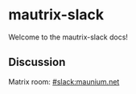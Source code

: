 # mautrix-slack
Welcome to the mautrix-slack docs!

## Discussion
Matrix room: [#slack:maunium.net](https://matrix.to/#/#slack:maunium.net)
